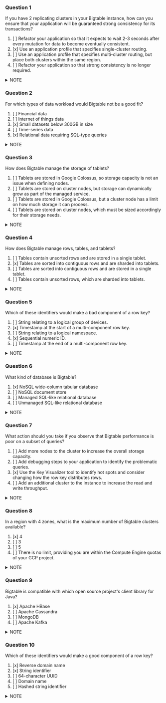 ### Question 1

If you have 2 replicating clusters in your Bigtable instance, how can you ensure that your application will be
guaranteed strong consistency for its transactions?

1. [ ] Refactor your application so that it expects to wait 2-3 seconds after every mutation for data to become
   eventually consistent.
2. [x] Use an application profile that specifies single-cluster routing.
3. [ ] Use an application profile that specifies multi-cluster routing, but place both clusters within the same region.
4. [ ] Refactor your application so that strong consistency is no longer required.

<details>
  <summary>NOTE</summary>

```
Strong consistency can only be achieved using single-cluster routing. 
Eventual consistency is normally quick but can take several minutes depending on the distance between clusters. 
If your application requires strong consistency, refactoring is unlikely to be an option without a complete redesign.
```

</details>

### Question 2

For which types of data workload would Bigtable not be a good fit?

1. [ ] Financial data
2. [ ] Internet of things data
3. [x] Small datasets below 300GB in size
4. [ ] Time-series data
5. [x] Relational data requiring SQL-type queries

<details>
  <summary>NOTE</summary>

```
Cloud Bigtable does not support SQL queries or the multiple indexes required for true relational data.
If your dataset is too small, Bigtable won't be able to balance tables in a way that optimizes performance.
```

</details>

### Question 3

How does Bigtable manage the storage of tablets?

1. [ ] Tablets are stored in Google Colossus, so storage capacity is not an issue when defining nodes.
2. [ ] Tablets are stored on cluster nodes, but storage can dynamically grow as part of the managed service.
3. [ ] Tablets are stored in Google Colossus, but a cluster node has a limit on how much storage it can process.
4. [ ] Tablets are stored on cluster nodes, which must be sized accordingly for their storage needs.

<details>
  <summary>NOTE</summary>

```
Data is never stored in Cloud Bigtable nodes themselves; each node has pointers to a set of tablets that are stored on Colossus. 
However, CPU resources are required for a node to manage all of its associated tablets.
```

</details>

### Question 4

How does Bigtable manage rows, tables, and tablets?

1. [ ] Tables contain unsorted rows and are stored in a single tablet.
2. [x] Tables are sorted into contiguous rows and are sharded into tablets.
3. [ ] Tables are sorted into contiguous rows and are stored in a single tablet.
4. [ ] Tables contain unsorted rows, which are sharded into tablets.

<details>
  <summary>NOTE</summary>

```
A Cloud Bigtable table is sharded into blocks of contiguous rows, called tablets, to help balance the workload of queries.
```

</details>

### Question 5

Which of these identifiers would make a bad component of a row key?

1. [ ] String relating to a logical group of devices.
2. [x] Timestamp at the start of a multi-component row key.
3. [ ] String relating to a logical namespace.
4. [x] Sequential numeric ID.
5. [ ] Timestamp at the end of a multi-component row key.

<details>
  <summary>NOTE</summary>

```
Good row key design is essential.
Cloud Bigtable queries use the row key, a row key prefix, or a row range to retrieve the data.
Other types of queries trigger a full table scan, which is much less efficient.
```

</details>

### Question 6

What kind of database is Bigtable?

1. [x] NoSQL wide-column tabular database
2. [ ] NoSQL document store
3. [ ] Managed SQL-like relational database
4. [ ] Unmanaged SQL-like relational database

<details>
  <summary>NOTE</summary>

```
Cloud Bigtable is a petabyte-scale, fully managed NoSQL database service for 
large analytical and operational workloads that typically uses wide-column tables.
```

</details>

### Question 7

What action should you take if you observe that Bigtable performance is poor on a subset of queries?

1. [ ] Add more nodes to the cluster to increase the overall storage capacity.
2. [ ] Add debugging steps to your application to identify the problematic queries.
3. [x] Use the Key Visualizer tool to identify hot spots and consider changing how the row key distributes rows.
4. [ ] Add an additional cluster to the instance to increase the read and write throughput.

<details>
  <summary>NOTE</summary>

```
If a subset of queries are performing poorly, there is likely a hot spot being caused by the row key design.
Key Visualizer provides a heatmap of the load across your entire table in a way that is 
difficult to understand using standard debugging techniques.
Increasing the size of a cluster is not a long term solution, and adding additional clusters will not affect write throughput.
```

</details>

### Question 8

In a region with 4 zones, what is the maximum number of Bigtable clusters available?

1. [x] 4
2. [ ] 3
3. [ ] 5
4. [ ] There is no limit, providing you are within the Compute Engine quotas of your GCP project.

<details>
  <summary>NOTE</summary>

```
In a region with 4 zones, a Bigtable instance can contain up to 4 clusters.
Compute Engine is a red herring, it has nothing to do with Cloud Bigtable.
```

</details>

### Question 9

Bigtable is compatible with which open source project's client library for Java?

1. [x] Apache HBase
2. [ ] Apache Cassandra
3. [ ] MongoDB
4. [ ] Apache Kafka

<details>
  <summary>NOTE</summary>

```
Cloud Bigtable is exposed to applications through multiple client libraries, including a supported extension to the 
Apache HBase library for Java. As a result, it integrates with the existing 
Apache ecosystem of open-source Big Data software.
```

</details>

### Question 10

Which of these identifiers would make a good component of a row key?

1. [x] Reverse domain name
2. [x] String identifier
3. [ ] 64-character UUID
4. [ ] Domain name
5. [ ] Hashed string identifier

<details>
  <summary>NOTE</summary>

```
A reverse domain name would make a good row key, especially if each row's data overlaps with adjacent rows. This allows Cloud Bigtable to compress your data more efficiently.

See: https://cloud.google.com/bigtable/docs/schema-design

Good row key design is essential. 
Cloud Bigtable queries use the row key, a row key prefix, or a row range to retrieve the data.
Other types of queries trigger a full table scan, which is much less efficient.
Using human-readable values makes it much easier to troubleshoot issues with Cloud Bigtable. 
See: https://cloud.google.com/bigtable/docs/schema-design
```

</details>


